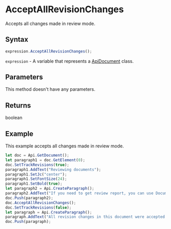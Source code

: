 # AcceptAllRevisionChanges

Accepts all changes made in review mode.

## Syntax

```javascript
expression.AcceptAllRevisionChanges();
```

`expression` - A variable that represents a [ApiDocument](../ApiDocument.md) class.

## Parameters

This method doesn't have any parameters.

## Returns

boolean

## Example

This example accepts all changes made in review mode.

```javascript editor-
let doc = Api.GetDocument();
let paragraph1 = doc.GetElement(0);
doc.SetTrackRevisions(true);
paragraph1.AddText("Reviewing documents");
paragraph1.SetJc("center");
paragraph1.SetFontSize(24);
paragraph1.SetBold(true);
let paragraph2 = Api.CreateParagraph();
paragraph2.AddText("If you need to get review report, you can use Document Builder. The steps below will show how to do it.");
doc.Push(paragraph2);
doc.AcceptAllRevisionChanges();
doc.SetTrackRevisions(false);
let paragraph = Api.CreateParagraph();
paragraph.AddText("All revision changes in this document were accepted.");
doc.Push(paragraph);
```
